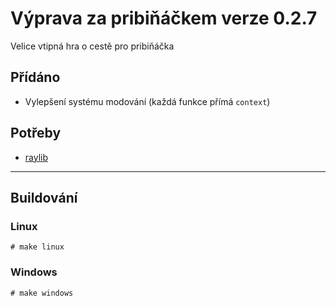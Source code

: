 # Výprava za pribiňáčkem verze 0.2.7
Velice vtipná hra o cestě pro pribiňáčka

## Přídáno
- Vylepšení systému modování (každá funkce přímá `context`)

## Potřeby
- [raylib](https://github.com/raysan5/raylib)

-------------
## Buildování
### Linux
`# make linux`

### Windows
`# make windows`